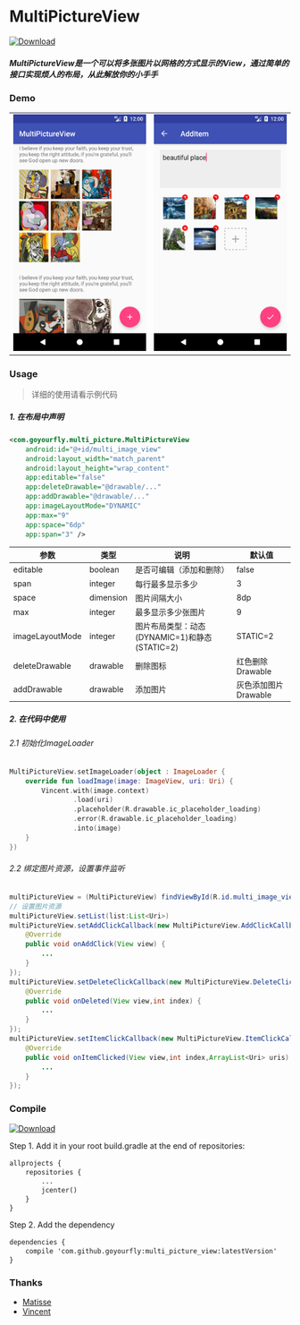 # MultiPictureView


[ ![Download](https://api.bintray.com/packages/goyourfly/maven/MultiPictureView/images/download.svg) ](https://bintray.com/goyourfly/maven/MultiPictureView/_latestVersion)


##### MultiPictureView是一个可以将多张图片以网格的方式显示的View，通过简单的接口实现烦人的布局，从此解放你的小手手

### Demo

<table>
<tr>
<td>
<img src='./screenshot/ss1.png' width=‘200’/>
</td>
<td>
<img src='./screenshot/ss2.png' width=‘200’/>
</td>
</tr>
</table>

### Usage
> 详细的使用请看示例代码

##### 1. 在布局中声明
````xml
<com.goyourfly.multi_picture.MultiPictureView
	android:id="@+id/multi_image_view"
	android:layout_width="match_parent"
	android:layout_height="wrap_content"
	app:editable="false"
	app:deleteDrawable="@drawable/..."
	app:addDrawable="@drawable/..."
	app:imageLayoutMode="DYNAMIC"
	app:max="9"
	app:space="6dp"
	app:span="3" />
````

|  参数  |  类型  |  说明  |  默认值  |
|----|----|----|----|
| editable| boolean | 是否可编辑（添加和删除）| false |
|  span | integer | 每行最多显示多少 | 3 |
| space | dimension | 图片间隔大小  | 8dp |
| max | integer | 最多显示多少张图片 | 9 |
| imageLayoutMode | integer | 图片布局类型：动态(DYNAMIC=1)和静态(STATIC=2) | STATIC=2 |
| deleteDrawable | drawable | 删除图标 | 红色删除Drawable |
| addDrawable | drawable | 添加图片 | 灰色添加图片Drawable |

##### 2. 在代码中使用
###### 2.1 初始化ImageLoader
````kotlin
MultiPictureView.setImageLoader(object : ImageLoader {
    override fun loadImage(image: ImageView, uri: Uri) {
        Vincent.with(image.context)
                .load(uri)
                .placeholder(R.drawable.ic_placeholder_loading)
                .error(R.drawable.ic_placeholder_loading)
                .into(image)
    }
})
````

###### 2.2 绑定图片资源，设置事件监听
```` java
multiPictureView = (MultiPictureView) findViewById(R.id.multi_image_view);
// 设置图片资源
multiPictureView.setList(list:List<Uri>)
multiPictureView.setAddClickCallback(new MultiPictureView.AddClickCallback() {
    @Override
    public void onAddClick(View view) {
		...
    }
});
multiPictureView.setDeleteClickCallback(new MultiPictureView.DeleteClickCallback() {
    @Override
    public void onDeleted(View view,int index) {
		...
    }
});
multiPictureView.setItemClickCallback(new MultiPictureView.ItemClickCallback() {
    @Override
    public void onItemClicked(View view,int index,ArrayList<Uri> uris) {
		...
    }
});
````

### Compile

[ ![Download](https://api.bintray.com/packages/goyourfly/maven/MultiPictureView/images/download.svg) ](https://bintray.com/goyourfly/maven/MultiPictureView/_latestVersion)

Step 1. Add it in your root build.gradle at the end of repositories:

````
allprojects {
    repositories {
        ...
        jcenter()
    }
}
````

Step 2. Add the dependency

````
dependencies {
    compile 'com.github.goyourfly:multi_picture_view:latestVersion'
}
````


### Thanks

- [Matisse](https://github.com/zhihu/Matisse)
- [Vincent](https://github.com/goyourfly/Vincent)